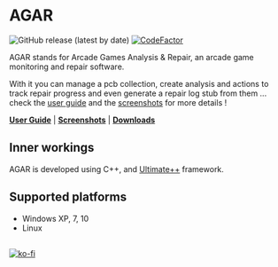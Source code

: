 # AGAR
![GitHub release (latest by date)](https://img.shields.io/github/v/release/rtoumazet/agar?display_name=tag) [![CodeFactor](https://www.codefactor.io/repository/github/rtoumazet/agar/badge/master)](https://www.codefactor.io/repository/github/rtoumazet/agar/overview/master)

AGAR stands for Arcade Games Analysis & Repair, an arcade game monitoring and repair software.

With it you can manage a pcb collection, create analysis and actions to track repair progress and even generate a repair log stub from them ...
check the [user guide](https://github.com/rtoumazet/agar/wiki/UserGuide) and the [screenshots](https://github.com/rtoumazet/agar/wiki/Screenshots) for more details !

**[User Guide](https://github.com/rtoumazet/agar/wiki/UserGuide)** | 
**[Screenshots](https://github.com/rtoumazet/agar/wiki/Screenshots)** |
**[Downloads](https://github.com/rtoumazet/agar/releases)**

## Inner workings

AGAR is developed using C++, and [Ultimate++](http://ultimatepp.org) framework.

## Supported platforms
- Windows XP, 7, 10
- Linux

##
[![ko-fi](https://ko-fi.com/img/githubbutton_sm.svg)](https://ko-fi.com/S6S2122MKA)

